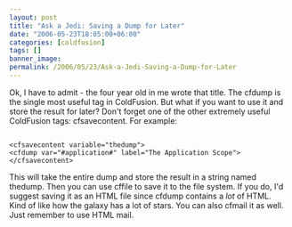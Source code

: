 ```yaml
---
layout: post
title: "Ask a Jedi: Saving a Dump for Later"
date: "2006-05-23T18:05:00+06:00"
categories: [coldfusion]
tags: []
banner_image: 
permalink: /2006/05/23/Ask-a-Jedi-Saving-a-Dump-for-Later
---
```


Ok, I have to admit - the four year old in me wrote that title. The cfdump is the single most useful tag in ColdFusion. But what if you want to use it and store the result for later? Don't forget one of the other extremely useful ColdFusion tags: cfsavecontent. For example:

<code>
&lt;cfsavecontent variable="thedump"&gt;
&lt;cfdump var="#application#" label="The Application Scope"&gt;
&lt;/cfsavecontent&gt;
</code>

This will take the entire dump and store the result in a string named thedump. Then you can use cffile to save it to the file system. If you do, I'd suggest saving it as an HTML file since cfdump contains a <i>lot</i> of HTML. Kind of like how the galaxy has a lot of stars. You can also cfmail it as well. Just remember to use HTML mail.